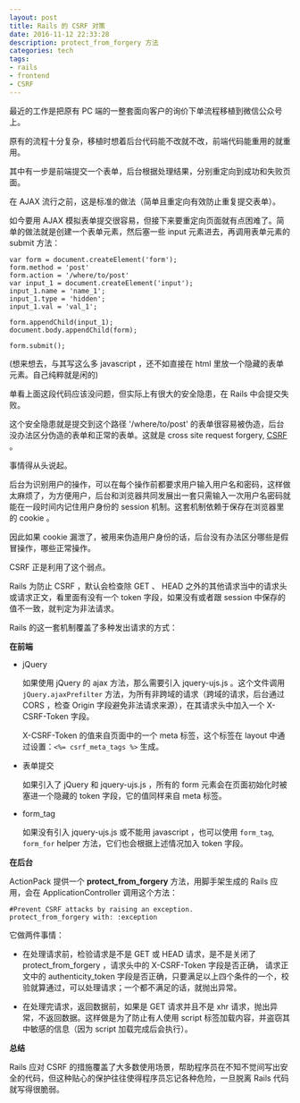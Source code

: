 ```yaml
---
layout: post
title: Rails 的 CSRF 对策
date: 2016-11-12 22:33:28
description: protect_from_forgery 方法
categories: tech
tags:
- rails
- frontend
- CSRF
---
```


最近的工作是把原有 PC 端的一整套面向客户的询价下单流程移植到微信公众号上。

原有的流程十分复杂，移植时想着后台代码能不改就不改，前端代码能重用的就重用。

其中有一步是前端提交一个表单，后台根据处理结果，分别重定向到成功和失败页面。

在 AJAX 流行之前，这是标准的做法（简单且重定向有效防止重复提交表单）。

如今要用 AJAX 模拟表单提交很容易，但接下来要重定向页面就有点困难了。简单的做法就是创建一个表单元素，然后塞一些 input 元素进去，再调用表单元素的 submit 方法：

    var form = document.createElement('form');
    form.method = 'post'
    form.action = '/where/to/post'
    var input_1 = document.createElement('input');
    input_1.name = 'name_1';
    input_1.type = 'hidden';
    input_1.val = 'val_1';
    
    form.appendChild(input_1);
    document.body.appendChild(form);

    form.submit();

(想来想去，与其写这么多 javascript ，还不如直接在 html 里放一个隐藏的表单元素。自己纯粹就是闲的)

单看上面这段代码应该没问题，但实际上有很大的安全隐患，在 Rails 中会提交失败。

这个安全隐患就是提交到这个路径 '/where/to/post' 的表单很容易被伪造，后台没办法区分伪造的表单和正常的表单。这就是 cross site request forgery, [CSRF](https://www.owasp.org/index.php/Cross-Site_Request_Forgery_%28CSRF%29) 。

事情得从头说起。

后台为识别用户的操作，可以在每个操作前都要求用户输入用户名和密码，这样做太麻烦了，为方便用户，后台和浏览器共同发展出一套只需输入一次用户名密码就能在一段时间内记住用户身份的 session 机制。这套机制依赖于保存在浏览器里的 cookie 。

因此如果 cookie 漏泄了，被用来伪造用户身份的话，后台没有办法区分哪些是假冒操作，哪些正常操作。

CSRF 正是利用了这个弱点。

Rails 为防止 CSRF ，默认会检查除 GET 、 HEAD 之外的其他请求当中的请求头或请求正文，看里面有没有一个 token 字段，如果没有或者跟 session 中保存的值不一致，就判定为非法请求。

Rails 的这一套机制覆盖了多种发出请求的方式：

**在前端**

- jQuery

  如果使用 jQuery 的 ajax 方法，那么需要引入 jquery-ujs.js 。这个文件调用 `jQuery.ajaxPrefilter` 方法，为所有非跨域的请求（跨域的请求，后台通过 CORS ，检查 Origin 字段避免非法请求来源），在其请求头中加入一个 X-CSRF-Token 字段。 

  X-CSRF-Token 的值来自页面中的一个 meta 标签，这个标签在 layout 中通过设置：`<%= csrf_meta_tags %>` 生成。

- 表单提交

  如果引入了 jQuery 和 jquery-ujs.js ，所有的 form 元素会在页面初始化时被塞进一个隐藏的 token 字段，它的值同样来自 meta 标签。


- form_tag

  如果没有引入 jquery-ujs.js 或不能用 javascript ，也可以使用 `form_tag`, `form_for` helper 方法，它们也会根据上述情况加入 token 字段。

**在后台**

ActionPack 提供一个 **protect_from_forgery** 方法，用脚手架生成的 Rails 应用，会在 ApplicationController 调用这个方法：

    #Prevent CSRF attacks by raising an exception.
    protect_from_forgery with: :exception

它做两件事情：

- 在处理请求前，检验请求是不是 GET 或 HEAD 请求，是不是关闭了 protect_from_forgery ，请求头中的 X-CSRF-Token 字段是否正确， 请求正文中的 authenticity_token 字段是否正确，只要满足以上四个条件的一个，校验就算通过，可以处理请求；一个都不满足的话，就抛出异常。

- 在处理完请求，返回数据前，如果是 GET 请求并且不是 xhr 请求，抛出异常，不返回数据。这样做是为了防止有人使用 script 标签加载内容，并盗窃其中敏感的信息（因为 script 加载完成后会执行）。


**总结**

Rails 应对 CSRF 的措施覆盖了大多数使用场景，帮助程序员在不知不觉间写出安全的代码，但这种贴心的保护往往使得程序员忘记各种危险，一旦脱离 Rails 代码就写得很脆弱。
